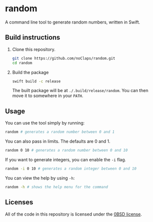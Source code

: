 # random

A command line tool to generate random numbers, written in Swift.

## Build instructions

1. Clone this repository.

   ```sh
   git clone https://github.com/noClaps/random.git
   cd random
   ```

2. Build the package

   ```sh
   swift build -c release
   ```

   The built package will be at `./.build/release/random`. You can then move it to somewhere in your `PATH`.

## Usage

You can use the tool simply by running:

```sh
random # generates a random number between 0 and 1
```

You can also pass in limits. The defaults are 0 and 1.

```sh
random 0 10 # generates a random number between 0 and 10
```

If you want to generate integers, you can enable the `-i` flag.

```sh
random -i 0 10 # generates a random integer between 0 and 10
```

You can view the help by using `-h`:

```sh
random -h # shows the help menu for the command
```

## Licenses

All of the code in this repository is licensed under the [0BSD license](./LICENSE).
